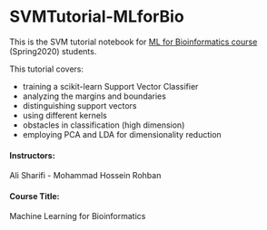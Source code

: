 # SVMTutorial-MLforBio
This is the SVM tutorial notebook for [ML for Bioinformatics course](http://ce.sharif.edu/courses/98-99/2/ce550-1/index.php) (Spring2020) students.

This tutorial covers:
* training a scikit-learn Support Vector Classifier
* analyzing the margins and boundaries
* distinguishing support vectors
* using different kernels
* obstacles in classification (high dimension)
* employing PCA and LDA for dimensionality reduction 

#### Instructors:
Ali Sharifi - Mohammad Hossein Rohban
#### Course Title:
Machine Learning for Bioinformatics
